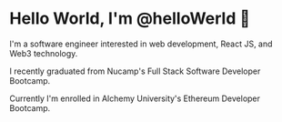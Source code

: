 # Hello World, I'm @helloWerld 👋

I'm a software engineer interested in web development, React JS, and Web3 technology.

I recently graduated from Nucamp's Full Stack Software Developer Bootcamp. 

Currently I'm enrolled in Alchemy University's Ethereum Developer Bootcamp.

